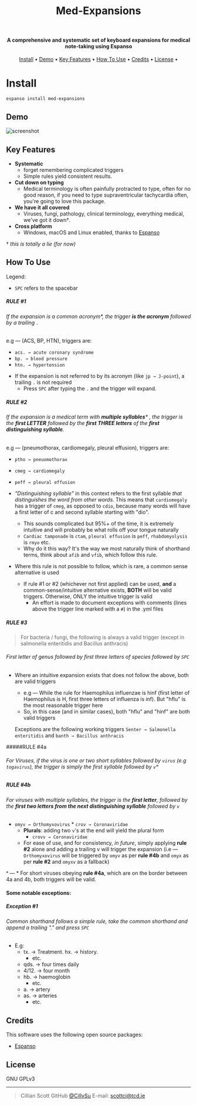 
<h1 align="center">
Med-Expansions <br></br>

</h1>


<h4 align="center">A comprehensive and systematic set of keyboard expansions for medical note-taking using Espanso</h4>

<p align="center">
<a href="#install">Install</a> •
<a href="#demo">Demo</a> •
  <a href="#key-features">Key Features</a> •
  <a href="#how-to-use">How To Use</a> •
  <a href="#credits">Credits</a> •
  <a href="#license">License</a> •
</p>

# Install
    espanso install med-expansions
    

## Demo
![screenshot](/demo.gif)

## Key Features

* **Systematic**
	- forget remembering complicated triggers
  - Simple rules yield consistent results.
* **Cut down on typing**
  - Medical terminology is often painfully protracted to type, often for no good reason, if you need to type supraventricular tachycardia often, you're going to love this package.
* **We have it all covered**
   - Viruses, fungi, pathology, clinical terminology, everything medical, we've got it down†.
* **Cross platform**
  - Windows, macOS and Linux enabled, thanks to [Espanso](http://espanso.org "Espanso")

† *this is totally a lie (for now)*
## How To Use

Legend:
* `SPC` refers to the spacebar


##### RULE #1
###### If the expansion is a common acronym*, the trigger **is the acronym** *followed by a trailing* `.`

e.g — (ACS, BP, HTN), triggers are:
* `acs. → acute coronary syndrome`
* `bp. → blood pressure`
* `htn. → hypertension`  

- If the expansion is not referred to by its acronym (like `jp → J-point`), a trailing `.` is not required
    * Press `SPC` after typing the `.` and the trigger will expand.

##### RULE #2 
###### If the expansion is a medical term with **multiple syllables*** , the trigger is the **first LETTER** *followed by* the **first THREE letters** of the ***first* distinguishing syllable**.

e.g — (pneumothorax, cardiomegaly, pleural effusion), triggers are:
* `ptho → pneuomothorax`
* `cmeg → cardiomegaly`
* `peff → pleural effusion`

* *"Distinguishing syllable"* in this context refers to the first syllable *that distinguishes the word from other words*. This means that `cardiomegaly` has a trigger of `cmeg`, as opposed to `cdio`, because many words will have a first letter of c and second syllable starting with "dio". 
	* This sounds complicated but 95%+ of the time, it is extremely intuitive and will probably be what rolls off your tongue naturally
    * `Cardiac tamponade` is `ctam`, `pleural effusion` is `peff`, `rhabdomyolysis` is `rmyo` etc.
    * Why do it this way? It's the way we most naturally think of shorthand terms, think about `afib` and `vfib`, which follow this rule.
* Where this rule is not possible to follow, which is rare, a common sense alternative is used
    * If rule #1 or #2 (whichever not first applied) can be used, **and** a common-sense/intuitive alternative exists, **BOTH** will be valid triggers. Otherwise, ONLY the intuitive trigger is valid
        * An effort is made to document exceptions with comments (lines above the trigger line marked with a `#`) in the .yml files

##### RULE #3
> For bacteria / fungi, the following is always a valid trigger (except in salmonella enteritidis and Bacillus anthracis)

###### First letter of genus followed by first three letters of species followed by `SPC`


* Where an intuitive expansion exists that does not follow the above, both are valid triggers
	* e.g — While the rule for Haemophilus influenzae is hinf (first letter of Haemophilus is H, first three letters of influenza is inf). But "hflu" is the most reasonable trigger here
	* So, in this case (and in similar cases), both "hflu" and "hinf" are both valid triggers
	
	Exceptions are the following working triggers `Senter → Salmonella enteritidis` and `banth → Bacillus anthracis`  
	
#####RULE #4a
###### For Viruses, *if the virus is one or two short syllables* followed by `virus` (e.g `togavirus`), the trigger is simply the first syllable followed by `v`ᵃ

##### RULE #4b 
###### For viruses with *multiple syllables*, the trigger is the **first letter**, followed by the **first two letters from the next distinguishing syllable** followed by `v`

   * `omyv → Orthomyxovirus`
	* `crov → Coronaviridae` 
		* **Plurals**: adding two `v`'s at the end will yield the plural form
            * `crovv → Coronaviridae`
        * For ease of use, and for consistency, *in future*, simply applying **rule #2** alone and adding a trailing v will trigger the expansion (i.e — `Orthomyxovirus` will be triggered by `omyv` as per **rule #4b** and `omyx` as per **rule #2** and `omyxv` as a fallback)
		
ᵃ — * For short viruses obeying **rule #4a**, which are on the border between 4a and 4b, both triggers will be valid.
		
#### Some notable exceptions:
##### Exception #1
###### Common shorthand follows a simple rule, take the common shorthand and append a trailing "." and press `SPC`
* E.g:
	* tx. → Treatment.  hx. → history.
		* etc.
	* qds. → four times daily  
	* 4/12. → four month
	* hb. → haemoglobin
		* etc.
	* a. → artery
	* as. → arteries
		* etc.

## Credits

This software uses the following open source packages:

- [Espanso](http://espanso.org)

## License

GNU GPLv3

---

> Cillian Scott
> GitHub [@CillySu](https://github.com/CillySu)
> E-mail: scottci@tcd.ie
